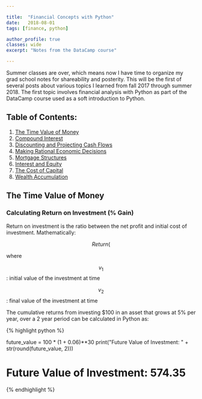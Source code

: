 ```yaml
---

title:  "Financial Concepts with Python"
date:   2018-08-01
tags: [finance, python]

author_profile: true
classes: wide
excerpt: "Notes from the DataCamp course"

---
```


Summer classes are over, which means now I have time to organize my grad school notes for shareability
and posterity. This will be the first of several posts about various topics I learned from fall 2017 
through summer 2018. The first topic involves financial analysis with Python as part of the DataCamp course 
used as a soft introduction to Python. 

## Table of Contents:
1. [The Time Value of Money](#the-time-value-of-money)
2. [Compound Interest]()
3. [Discounting and Projecting Cash Flows]()
4. [Making Rational Economic Decisions]()
5. [Mortgage Structures]()
6. [Interest and Equity]()
7. [The Cost of Capital]()
8. [Wealth Accumulation]()


## The Time Value of Money

### Calculating Return on Investment (% Gain)

Return on investment is the ratio between the net profit and initial cost of investment. Mathematically: 

$$Return(% Gain) = \large \frac{v_2 - v_1}{v_1}$$

where 

$$v_1$$: initial value of the investment at time

$$v_2$$: final value of the investment at time

The cumulative returns from investing $100 in an asset that grows at 5% per year, over a 2 year period can be calculated in Python as: 

{% highlight python %}

future_value = 100 * (1 + 0.06)**30
print("Future Value of Investment: " + str(round(future_value, 2)))

# Future Value of Investment: 574.35

{% endhighlight %}







